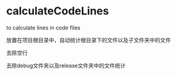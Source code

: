 calculateCodeLines
==================

to calculate lines in code files

放置在项目根目录中，自动统计根目录下的文件以及子文件夹中的文件

去除空行

去除debug文件夹以及release文件夹中的文件统计
